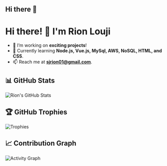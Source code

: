 ## Hi there 👋

<!--
**PackmarRionLouji/PackmarRionLouji** is a ✨ _special_ ✨ repository because its `README.md` (this file) appears on your GitHub profile.

Here are some ideas to get you started:

- 🔭 I’m currently working on ...
- 🌱 I’m currently learning ...
- 👯 I’m looking to collaborate on ...
- 🤔 I’m looking for help with ...
- 💬 Ask me about ...
- 📫 How to reach me: ...
- 😄 Pronouns: ...
- ⚡ Fun fact: ...
-->

# Hi there! 👋 I'm Rion Louji

- 🔭 I’m working on **exciting projects**!
- 🌱 Currently learning **Node.js, Vue.js, MySql, AWS, NoSQL, HTML, and CSS**.
- 📫 Reach me at **sjrion01@gmail.com**.

## 📊 GitHub Stats
![Rion's GitHub Stats](https://github-readme-stats.vercel.app/api?username=PackmarRionLouji&show_icons=true&count_private=true&include_all_commits=true&theme=radical)

## 🏆 GitHub Trophies
![Trophies](https://github-profile-trophy.vercel.app/?username=PackmarRionLouji&theme=gruvbox&no-frame=true&margin-w=15)

## 📈 Contribution Graph
![Activity Graph](https://github-readme-activity-graph.cyclic.app/graph?username=PackmarRionLouji&theme=rogue)

